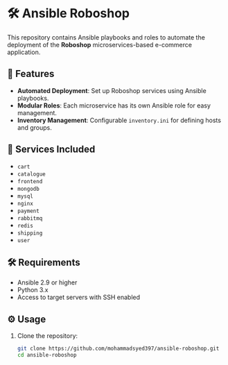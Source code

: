 # 🛠️ Ansible Roboshop

This repository contains Ansible playbooks and roles to automate the deployment of the **Roboshop** microservices-based e-commerce application.

## 🚀 Features

- **Automated Deployment**: Set up Roboshop services using Ansible playbooks.
- **Modular Roles**: Each microservice has its own Ansible role for easy management.
- **Inventory Management**: Configurable `inventory.ini` for defining hosts and groups.

## 🧩 Services Included

- `cart`
- `catalogue`
- `frontend`
- `mongodb`
- `mysql`
- `nginx`
- `payment`
- `rabbitmq`
- `redis`
- `shipping`
- `user`

## 🛠️ Requirements

- Ansible 2.9 or higher
- Python 3.x
- Access to target servers with SSH enabled

## ⚙️ Usage

1. Clone the repository:

   ```bash
   git clone https://github.com/mohammadsyed397/ansible-roboshop.git
   cd ansible-roboshop
